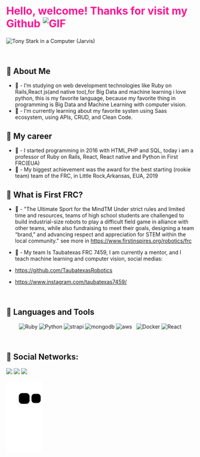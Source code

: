 ## <h1 style="color:#FF1493"> Hello, welcome! Thanks for visit my Github <img alt="GIF" height="35px" src="https://pa1.narvii.com/6904/5a92562e47aecf27132021449b13703f4031f1a3r1-335-369_hq.gif"/> </h1> 

<div>
    <img align="center" alt="Tony Stark in a Computer (Jarvis)" src="https://i.pinimg.com/originals/02/0c/e7/020ce7e3b883d974e73d9fdffb4f20ad.gif" height=256px width=50%>
</div>

&nbsp;

## 🍅 About Me

* 📙 - I’m studying on web development technologies like Ruby on Rails,React js(and native too),for Big Data and machine learning i love python, this is my favorite language, because my favorite thing in programming is Big Data and Machine Learning with computer vision.
* 🧠 - I’m currently learning about my favorite systen using Saas ecosystem, using APIs, CRUD, and Clean Code. 

## 🍅 My career

* 📙 - I started programming in 2016 with HTML,PHP and SQL, today i am a professor of Ruby on Rails, React, React native and Python in First FRC(EUA)
* 🧠 - My biggest achievement was the award for the best starting (rookie team) team of the FRC, in Little Rock,Arkansas, EUA, 2019

## 🍅 What is First FRC?

* 🤖 - "The Ultimate Sport for the MindTM
Under strict rules and limited time and resources, teams of high school students are challenged to build industrial-size robots to play a difficult field game in alliance with other teams, while also fundraising to meet their goals, designing a team “brand,” and advancing respect and appreciation for STEM within the local community." see more in https://www.firstinspires.org/robotics/frc

* 🤖 - My team Is Taubatexas FRC 7459, I am currently a mentor, and I teach machine learning and computer vision, social medias:
* https://github.com/TaubatexasRobotics
* https://www.instagram.com/taubatexas7459/

&nbsp;
## 🐲 Languages and Tools

<p align="center"> 
   <img src="https://res.cloudinary.com/practicaldev/image/fetch/s--mqzd6H57--/c_limit%2Cf_auto%2Cfl_progressive%2Cq_66%2Cw_880/http://i.imgur.com/6ipUqve.gif" alt="Ruby" width="128" height="128"/>
     <img src="https://www.clipartmax.com/png/full/39-396037_big-image-python-gif-file-logo.png" alt="Python" width="128" height="128"/> 
    <img src="https://seekvectors.com/files/download/strapi-2-01.png" alt="strapi" width="128" height="128"/> 
    <img src="https://img.icons8.com/color/480/mongodb.png" alt="mongodb" width="128" height="128"/> </a> 
     <img src="https://d1muf25xaso8hp.cloudfront.net/https%3A%2F%2Fs3.amazonaws.com%2Fappforest_uf%2Ff1626431185579x696909144901865600%2F%25231-AWS-File-uploader-Any-size%25281%2529.gif?w=&h=&auto=compress&dpr=1&fit=max" alt="aws" width="128" height="128"/>
    &nbsp;
    <img src="https://miro.medium.com/max/1400/1*wXtyhpOL5NK_w39UvZpADQ.gif" alt="Docker" width="188" height="128"/> 
    <img src="https://media.giphy.com/media/eNAsjO55tPbgaor7ma/giphy.gif" alt="React" width="128" height="128"/> 
    
    
</p>
&nbsp;

## 🌷 Social Networks:

[<img src="https://img.shields.io/badge/-Instagram-purple">](https://www.instagram.com/julio_tomate/)
[<img src="https://img.shields.io/badge/-Linkedin-blue">](https://www.linkedin.com/in/j%C3%BAlio-viana-408502219/)
[<img src="https://img.shields.io/badge/-Gmail-red">](https://github.com/MoraesJoseThiago)


 ![Snake animation](https://github.com/rafaballerini/rafaballerini/blob/output/github-contribution-grid-snake.svg)
</div>
<br>
